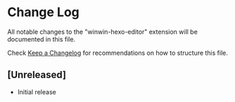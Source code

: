 # Change Log

All notable changes to the "winwin-hexo-editor" extension will be documented in this file.

Check [Keep a Changelog](http://keepachangelog.com/) for recommendations on how to structure this file.

## [Unreleased]

- Initial release